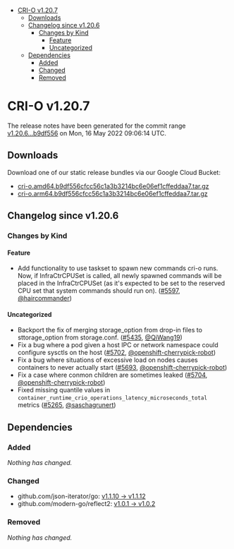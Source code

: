 - [CRI-O v1.20.7](#cri-o-v1207)
  - [Downloads](#downloads)
  - [Changelog since v1.20.6](#changelog-since-v1206)
    - [Changes by Kind](#changes-by-kind)
      - [Feature](#feature)
      - [Uncategorized](#uncategorized)
  - [Dependencies](#dependencies)
    - [Added](#added)
    - [Changed](#changed)
    - [Removed](#removed)

# CRI-O v1.20.7

The release notes have been generated for the commit range
[v1.20.6...b9df556](https://github.com/cri-o/cri-o/compare/v1.20.6...b9df556cfcc56c1a3b3214bc6e06ef1cffeddaa7) on Mon, 16 May 2022 09:06:14 UTC.

## Downloads

Download one of our static release bundles via our Google Cloud Bucket:

- [cri-o.amd64.b9df556cfcc56c1a3b3214bc6e06ef1cffeddaa7.tar.gz](https://storage.googleapis.com/k8s-conform-cri-o/artifacts/cri-o.amd64.b9df556cfcc56c1a3b3214bc6e06ef1cffeddaa7.tar.gz)
- [cri-o.arm64.b9df556cfcc56c1a3b3214bc6e06ef1cffeddaa7.tar.gz](https://storage.googleapis.com/k8s-conform-cri-o/artifacts/cri-o.arm64.b9df556cfcc56c1a3b3214bc6e06ef1cffeddaa7.tar.gz)

## Changelog since v1.20.6

### Changes by Kind

#### Feature
 - Add functionality to use taskset to spawn new commands cri-o runs. Now, if InfraCtrCPUSet is called, all newly spawned commands will be placed in the InfraCtrCPUSet (as it's expected to be set to the reserved CPU set that system commands should run on). ([#5597](https://github.com/cri-o/cri-o/pull/5597), [@haircommander](https://github.com/haircommander))

#### Uncategorized
 - Backport the fix of merging storage_option from drop-in files to sttorage_option from storage.conf. ([#5435](https://github.com/cri-o/cri-o/pull/5435), [@QiWang19](https://github.com/QiWang19))
 - Fix a bug where a pod given a host IPC or network namespace could configure sysctls on the host ([#5702](https://github.com/cri-o/cri-o/pull/5702), [@openshift-cherrypick-robot](https://github.com/openshift-cherrypick-robot))
 - Fix a bug where situations of excessive load on nodes causes containers to never actually start ([#5693](https://github.com/cri-o/cri-o/pull/5693), [@openshift-cherrypick-robot](https://github.com/openshift-cherrypick-robot))
 - Fix a case where conmon children are sometimes leaked ([#5704](https://github.com/cri-o/cri-o/pull/5704), [@openshift-cherrypick-robot](https://github.com/openshift-cherrypick-robot))
 - Fixed missing quantile values in `container_runtime_crio_operations_latency_microseconds_total` metrics ([#5265](https://github.com/cri-o/cri-o/pull/5265), [@saschagrunert](https://github.com/saschagrunert))

## Dependencies

### Added
_Nothing has changed._

### Changed
- github.com/json-iterator/go: [v1.1.10 → v1.1.12](https://github.com/json-iterator/go/compare/v1.1.10...v1.1.12)
- github.com/modern-go/reflect2: [v1.0.1 → v1.0.2](https://github.com/modern-go/reflect2/compare/v1.0.1...v1.0.2)

### Removed
_Nothing has changed._
